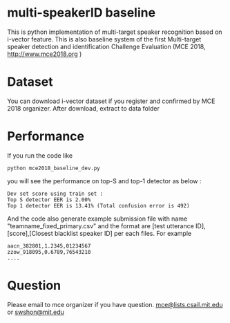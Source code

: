 # multi-speakerID baseline
This is python implementation of multi-target speaker recognition based on i-vector feature. This is also baseline system of the first Multi-target speaker detection and identification Challenge Evaluation (MCE 2018, http://www.mce2018.org )


# Dataset
You can download i-vector dataset if you register and confirmed by MCE 2018 organizer. After download, extract to data folder

# Performance
If you run the code like

    python mce2018_baseline_dev.py
    
you will see the performance on top-S and top-1 detector as below :

    Dev set score using train set :
    Top S detector EER is 2.00%
    Top 1 detector EER is 13.41% (Total confusion error is 492)

And the code also generate example submission file with name "teamname_fixed_primary.csv" and the format are [test utterance ID],[score],[Closest blacklist speaker ID] per each files. For example

    aacn_382801,1.2345,01234567
    zzow_918095,0.6789,76543210
    ....

# Question
Please email to mce organizer if you have question.
mce@lists.csail.mit.edu or swshon@mit.edu

